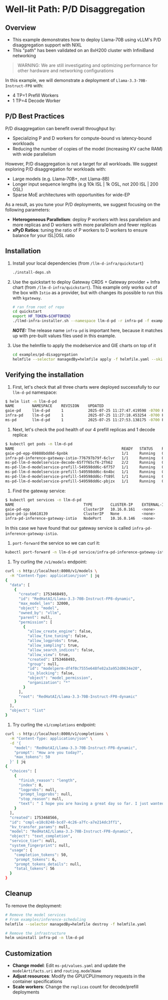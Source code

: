 # Well-lit Path: P/D Disaggregation

## Overview

- This example demonstrates how to deploy Llama-70B using vLLM's P/D disaggregation support with NIXL
- This "path" has been validated on an 8xH200 cluster with InfiniBand networking

> WARNING: We are still investigating and optimizing performance for other hardware and networking configurations

In this example, we will demonstrate a deployment of `Llama-3.3-70B-Instruct-FP8` with:

- 4 TP=1 Prefill Workers
- 1 TP=4 Decode Worker

## P/D Best Practices

P/D disaggregation can benefit overall throughput by:

- Specializing P and D workers for compute-bound vs latency-bound workloads
- Reducing the number of copies of the model (increasing KV cache RAM) with wide parallelism

However, P/D disaggregation is not a target for all workloads. We suggest exploring P/D disaggregation for workloads with:

- Large models (e.g. Llama-70B+, not Llama-8B)
- Longer input sequence lengths (e.g 10k ISL | 1k OSL, not 200 ISL | 200 OSL)
- Sparse MoE architectures with opportunities for wide-EP

As a result, as you tune your P/D deployments, we suggest focusing on the following parameters:

- **Heterogeneous Parallelism**: deploy P workers with less parallelism and more replicas and D workers with more parallelism and fewer replicas
- **xPyD Ratios**: tuning the ratio of P workers to D workers to ensure balance for your ISL|OSL ratio

## Installation

1. Install your local dependencies (from `/llm-d-infra/quickstart`)

   ```bash
   ./install-deps.sh
   ```

1. Use the quickstart to deploy Gateway CRDS + Gateway provider + Infra chart (from `/llm-d-infra/quickstart`). This example only works out of the box with `Istio` as a provider, but with changes its possible to run this with `kgateway`.

   ```bash
   # ran from root of repo
   cd quickstart
   export HF_TOKEN=${HFTOKEN}
   ./llmd-infra-installer.sh --namespace llm-d-pd -r infra-pd -f examples/pd-disaggregation/infra-pd/values.yaml --disable-metrics-collection
   ```

   **_NOTE:_** The release name `infra-pd` is important here, because it matches up with pre-built values files used in this example.

1. Use the helmfile to apply the modelservice and GIE charts on top of it

   ```bash
   cd examples/pd-disaggregation
   helmfile --selector managedBy=helmfile apply -f helmfile.yaml --skip-diff-on-install
   ```

## Verifying the installation

1. First, let's check that all three charts were deployed successfully to our `llm-d-pd` namespace:

```bash
$ helm list -n llm-d-pd
NAME        NAMESPACE    REVISION    UPDATED                                 STATUS      CHART                       APP VERSION
gaie-pd     llm-d-pd     1           2025-07-25 11:27:47.419598 -0700 PDT    deployed    inferencepool-v0.5.1        v0.5.1
infra-pd    llm-d-pd     1           2025-07-25 11:27:18.453254 -0700 PDT    deployed    llm-d-infra-v1.1.1          v0.2.0
ms-pd       llm-d-pd     1           2025-07-25 11:27:53.138175 -0700 PDT    deployed    llm-d-modelservice-0.2.0    v0.2.0
```

1. Next, let's check the pod health of our 4 prefill replicas and 1 decode replica:

```bash
$ kubectl get pods -n llm-d-pd
NAME                                                READY   STATUS    RESTARTS   AGE
gaie-pd-epp-69888bdd8d-6pnbk                        1/1     Running   0          54s
infra-pd-inference-gateway-istio-776797b79f-6clvr   1/1     Running   0          2m9s
ms-pd-llm-d-modelservice-decode-65f7f65cf6-2fh62    2/2     Running   0          50s
ms-pd-llm-d-modelservice-prefill-549598dd6c-6f757   1/1     Running   0          49s
ms-pd-llm-d-modelservice-prefill-549598dd6c-6n4bc   1/1     Running   0          49s
ms-pd-llm-d-modelservice-prefill-549598dd6c-ft89l   1/1     Running   0          49s
ms-pd-llm-d-modelservice-prefill-549598dd6c-pbjzx   1/1     Running   0          49s
```

1. Find the gateway service:

```bash
$ kubectl get services -n llm-d-pd
NAME                               TYPE        CLUSTER-IP    EXTERNAL-IP   PORT(S)                        AGE
gaie-pd-epp                        ClusterIP   10.16.0.161   <none>        9002/TCP,9090/TCP              6m6s
gaie-pd-ip-bb618139                ClusterIP   None          <none>        54321/TCP                      6m1s
infra-pd-inference-gateway-istio   NodePort    10.16.0.146   <none>        15021:34743/TCP,80:30212/TCP   6m36s
```

In this case we have found that our gateway service is called `infra-pd-inference-gateway-istio`.

1. `port-forward` the service so we can curl it:

```bash
kubectl port-forward -n llm-d-pd service/infra-pd-inference-gateway-istio 8000:80
```

1. Try curling the `/v1/models` endpoint:

```bash
curl -s http://localhost:8000/v1/models \
  -H "Content-Type: application/json" | jq
{
  "data": [
    {
      "created": 1753468493,
      "id": "RedHatAI/Llama-3.3-70B-Instruct-FP8-dynamic",
      "max_model_len": 32000,
      "object": "model",
      "owned_by": "vllm",
      "parent": null,
      "permission": [
        {
          "allow_create_engine": false,
          "allow_fine_tuning": false,
          "allow_logprobs": true,
          "allow_sampling": true,
          "allow_search_indices": false,
          "allow_view": true,
          "created": 1753468493,
          "group": null,
          "id": "modelperm-df4f0c7555e648fe82a3a952d0634e20",
          "is_blocking": false,
          "object": "model_permission",
          "organization": "*"
        }
      ],
      "root": "RedHatAI/Llama-3.3-70B-Instruct-FP8-dynamic"
    }
  ],
  "object": "list"
}
```

1. Try curling the `v1/completions` endpoint:

```bash
curl -s http://localhost:8000/v1/completions \
  -H "Content-Type: application/json" \
  -d '{
    "model": "RedHatAI/Llama-3.3-70B-Instruct-FP8-dynamic",
    "prompt": "How are you today?",
    "max_tokens": 50
  }' | jq
{
  "choices": [
    {
      "finish_reason": "length",
      "index": 0,
      "logprobs": null,
      "prompt_logprobs": null,
      "stop_reason": null,
      "text": " I hope you are having a great day so far. I just wanted to remind you that you are not alone. No matter what you are going through, you have people who care about you and want to help.\nIf you are struggling with difficult emotions"
    }
  ],
  "created": 1753468566,
  "id": "cmpl-e18c8248-bcd7-4c26-a7fc-a7e214dc3ff1",
  "kv_transfer_params": null,
  "model": "RedHatAI/Llama-3.3-70B-Instruct-FP8-dynamic",
  "object": "text_completion",
  "service_tier": null,
  "system_fingerprint": null,
  "usage": {
    "completion_tokens": 50,
    "prompt_tokens": 6,
    "prompt_tokens_details": null,
    "total_tokens": 56
  }
}
```

## Cleanup

To remove the deployment:

```bash
# Remove the model services
# From examples/inference-scheduling
helmfile --selector managedBy=helmfile destroy -f helmfile.yaml

# Remove the infrastructure
helm uninstall infra-pd -n llm-d-pd
```

## Customization

- **Change model**: Edit `ms-pd/values.yaml` and update the `modelArtifacts.uri` and `routing.modelName`
- **Adjust resources**: Modify the GPU/CPU/memory requests in the container specifications
- **Scale workers**: Change the `replicas` count for decode/prefill deployments
